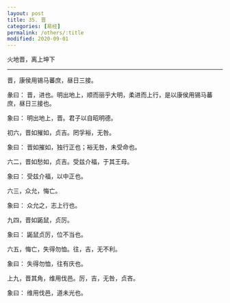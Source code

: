 ```yaml
---
layout: post
title: 35. 晋
categories: [易经]
permalink: /others/:title
modified: 2020-09-01
---
```


火地晋，离上坤下

---

晋，康侯用锡马蕃庶，昼日三接。

彖曰： 晋，进也。明出地上，顺而丽乎大明，柔进而上行，是以康侯用锡马蕃庶，昼日三接也。

象曰： 明出地上，晋。君子以自昭明德。

初六，晋如摧如，贞吉。罔孚裕，无咎。

象曰： 晋如摧如，独行正也；裕无咎，未受命也。

六二，晋如愁如，贞吉。受兹介福，于其王母。

象曰： 受兹介福，以中正也。

六三，众允，悔亡。

象曰： 众允之，志上行也。

九四，晋如鼫鼠，贞厉。

象曰： 鼫鼠贞厉，位不当也。

六五，悔亡，失得勿恤。往，吉，无不利。

象曰： 失得勿恤，往有庆也。

上九，晋其角，维用伐邑。厉，吉，无咎，贞吝。

象曰： 维用伐邑，道未光也。
